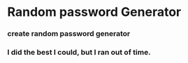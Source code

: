 # Random password Generator


### create random password generator


### I did the best I could, but I ran out of time.